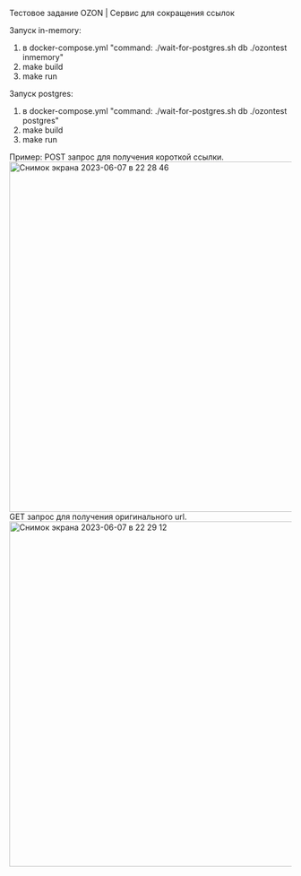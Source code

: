 Тестовое задание OZON | Сервис для сокращения ссылок

Запуск in-memory:
1. в docker-compose.yml "command: ./wait-for-postgres.sh db ./ozontest inmemory"
2. make build
3. make run

Запуск postgres:
1. в docker-compose.yml "command: ./wait-for-postgres.sh db ./ozontest postgres"
2. make build
3. make run

Пример:
POST запрос для получения короткой ссылки.
<img width="625" alt="Снимок экрана 2023-06-07 в 22 28 46" src="https://github.com/NickKlode/ozon-urlshortener/assets/83373008/81784161-1906-42e9-b97b-c5c3466e7297">
GET запрос для получения оригинального url.
<img width="616" alt="Снимок экрана 2023-06-07 в 22 29 12" src="https://github.com/NickKlode/ozon-urlshortener/assets/83373008/b2d11d16-7c01-4dbf-be60-1fb11e358f24">
